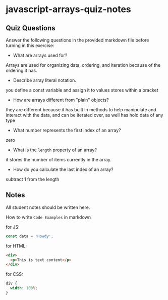 # javascript-arrays-quiz-notes

## Quiz Questions

Answer the following questions in the provided markdown file before turning in this exercise:

- What are arrays used for?

Arrays are used for organizing data, ordering, and iteration because of the ordering it has.

- Describe array literal notation.

you define a const variable and assign it to values stores within a bracket

- How are arrays different from "plain" objects?

they are different because it has built in methods to help manipulate and interact with the data, and can be iterated over, as well has hold data of any type

- What number represents the first index of an array?

zero

- What is the `length` property of an array?

it stores the number of items currently in the array.

- How do you calculate the last index of an array?

subtract 1 from the length

## Notes

All student notes should be written here.

How to write `Code Examples` in markdown

for JS:

```javascript
const data = 'Howdy';
```

for HTML:

```html
<div>
  <p>This is text content</p>
</div>
```

for CSS:

```css
div {
  width: 100%;
}
```
